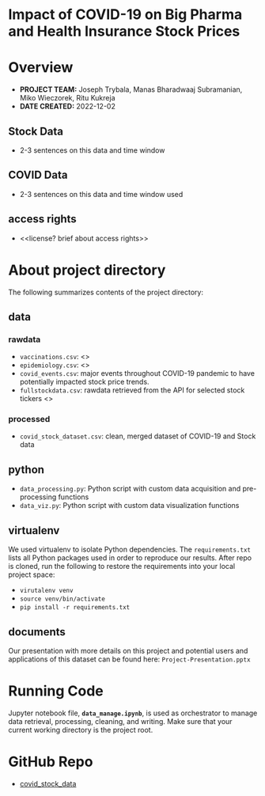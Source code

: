 
# Impact of COVID-19 on Big Pharma and Health Insurance Stock Prices

# Overview

- __PROJECT TEAM:__ Joseph Trybala, Manas Bharadwaaj Subramanian, Miko Wieczorek, Ritu Kukreja
- __DATE CREATED:__ 2022-12-02

## Stock Data

- 2-3 sentences on this data and time window

## COVID Data

- 2-3 sentences on this data and time window used

## access rights

- <<license? brief about access rights>>

# About project directory

The following summarizes contents of the project directory:

## data

### rawdata

- `vaccinations.csv`: <<where does it come from and what it contains>>
- `epidemiology.csv`: <<where does it come from and what it contains>>
- `covid_events.csv`: major events throughout COVID-19 pandemic to have potentially impacted stock price trends.
- `fullstockdata.csv`: rawdata retrieved from the API for selected stock tickers <<list link>>

### processed

- `covid_stock_dataset.csv`: clean, merged dataset of COVID-19 and Stock data

## python

- `data_processing.py`: Python script with custom data acquisition and pre-processing functions
- `data_viz.py`: Python script with custom data visualization functions

## virtualenv

We used virtualenv to isolate Python dependencies. The `requirements.txt` lists all Python packages used in order to reproduce our results. After repo is cloned, run the following to restore the requirements into your local project space:

- `virutalenv venv`
- `source venv/bin/activate`
- `pip install -r requirements.txt`

## documents

Our presentation with more details on this project and potential users and applications of this dataset can be found here: `Project-Presentation.pptx`

# Running Code

Jupyter notebook file, **`data_manage.ipynb`**, is used as orchestrator to manage data retrieval, processing, cleaning, and writing. Make sure that your current working directory is the project root.

# GitHub Repo

- [covid_stock_data](https://github.com/bluemaw/covid-stock-data)
